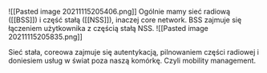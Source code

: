 ![[Pasted image 20211115205406.png]]
Ogólnie mamy sieć radiową ([[BSS]]) i część stałą ([[NSS]]), inaczej core network. BSS zajmuje się łączeniem użytkownika z częścią stałą NSS.
![[Pasted image 20211115205835.png]]

Sieć stała, coreowa zajmuje się autentykacją, pilnowaniem części radiowej i doniesiem usług w świat poza naszą komórkę. Czyli mobility management.